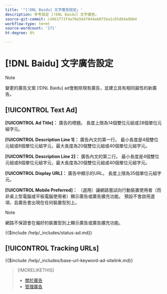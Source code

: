 ```yaml
---
title: '"[!DNL Baidu] 文字廣告設定」'
description: 參考設定 [!DNL Baidu] 文字廣告。
source-git-commit: cd461f73f4a70a5647844a6075ba1c65d64a9b04
workflow-type: tm+mt
source-wordcount: '171'
ht-degree: 0%

---
```


# [!DNL Baidu] 文字廣告設定

>[!NOTE]
>
>變更的廣告文案 [!DNL Baidu] ad會刪除現有廣告，並建立具有相同屬性的新廣告。

## [!UICONTROL Text Ad]

**[!UICONTROL Ad Title]：** 廣告的標題。 長度上限為14個雙位元組或28個單位元組字元。

**[!UICONTROL Description Line 1]：** 廣告內文的第一行。 最小長度是4個雙位元組或8個單位元組字元，最大長度為20個雙位元組或40個單位元組字元。

**[!UICONTROL Description Line 2]：** 廣告內文的第二行。 最小長度是4個雙位元組或8個單位元組字元，最大長度為20個雙位元組或40個單位元組字元。

**[!UICONTROL Display URL]：** 廣告中顯示的URL。 長度上限為35個單位元組字元。

**[!UICONTROL Mobile Preferred]：** （選用）讓網路嘗試向行動裝置使用者（而非桌上型電腦或平板電腦使用者）顯示廣告或廣告擴充功能。 預設不會啟用選項，且廣告會出現在任何裝置型別上。

>[!NOTE]
>
>網路不保證會在偏好的裝置型別上顯示廣告或廣告擴充功能。

<!-- **[!UICONTROL Status]:** -->

{{$include /help/_includes/status-ad.md}}

## [!UICONTROL Tracking URLs]

<!-- **[!UICONTROL Base URl]:** -->

{{$include /help/_includes/base-url-keyword-ad-sitelink.md}}

>[!MORELIKETHIS]
>
>* [關於廣告](ad-about.md)
>* [管理廣告](ad-manage.md)

